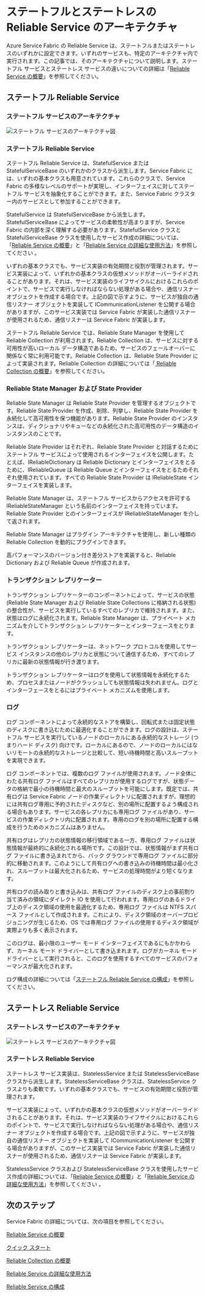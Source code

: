 <properties
   pageTitle="Reliable Service のアーキテクチャ | Microsoft Azure"
   description="ステートフル サービスとステートレス サービスの Reliable Service アーキテクチャの概要"
   services="service-fabric"
   documentationCenter=".net"
   authors="AlanWarwick"
   manager="timlt"
   editor=""/>

<tags
   ms.service="Service-Fabric"
   ms.devlang="dotnet"
   ms.topic="article"
   ms.tgt_pltfrm="NA"
   ms.workload="NA"
   ms.date="03/30/2016"
   ms.author="alanwar"/>

# ステートフルとステートレスの Reliable Service のアーキテクチャ

Azure Service Fabric の Reliable Service は、ステートフルまたはステートレスのいずれかに設定できます。いずれのサービスも、特定のアーキテクチャ内で実行されます。この記事では、そのアーキテクチャについて説明します。ステートフル サービスとステートレス サービスの違いについての詳細は「[Reliable Service の概要](service-fabric-reliable-services-introduction.md)」を参照してください。

## ステートフル Reliable Service

### ステートフル サービスのアーキテクチャ
![ステートフル サービスのアーキテクチャ図](./media/service-fabric-reliable-services-platform-architecture/reliable-stateful-service-architecture.png)

### ステートフル Reliable Service

ステートフル Reliable Service は、StatefulService または StatefulServiceBase のいずれかのクラスから派生します。Service Fabric には、いずれの基本クラスも用意されています。これらのクラスで、Service Fabric の多様なレベルのサポートが実現し、インターフェイスに対してステートフル サービスを抽象化することができます。また、Service Fabric クラスター内のサービスとして参加することができます。

StatefulService は StatefulServiceBase から派生します。StatefulServiceBase によってサービスの柔軟性が高まりますが、Service Fabric の内部を深く理解する必要があります。StatefulService クラスと StatefulServiceBase クラスを使用したサービス作成の詳細については、「[Reliable Service の概要](service-fabric-reliable-services-introduction.md)」と「[Reliable Service の詳細な使用方法](service-fabric-reliable-services-advanced-usage.md)」を参照してください 。

いずれの基本クラスでも、サービス実装の有効期間と役割が管理されます。サービス実装によって、いずれかの基本クラスの仮想メソッドがオーバーライドされることがあります。それは、サービス実装のライフサイクルにおけるこれらのポイントで、サービスで実行しなければならない処理がある場合や、通信リスナー オブジェクトを作成する場合です。上記の図で示すように、サービスが独自の通信リスナー オブジェクトを実装して ICommunicationListener を公開する場合がありますが、このサービス実装では Service Fabric が実装した通信リスナーが使用されるため、通信リスナーは Service Fabric が実装します。

ステートフル Reliable Service では、Reliable State Manager を使用して Reliable Collection が利用されます。Reliable Collection は、サービスに対する可用性が高いローカル データ構造であるため、サービスのフェールオーバーに関係なく常に利用可能です。Reliable Collection は、Reliable State Provider によって実装されます。Reliable Collection の詳細については「[ Reliable Collection の概要](service-fabric-reliable-services-reliable-collections.md)」を参照してください。

### Reliable State Manager および State Provider

Reliable State Manager は Reliable State Provider を管理するオブジェクトです。Reliable State Provider を作成、削除、列挙し、Reliable State Provider を永続化して高可用性を保つ機能があります。Reliable State Provider のインスタンスは、ディクショナリやキューなどの永続化された高可用性のデータ構造のインスタンスのことです。

Reliable State Provider はそれぞれ、Reliable State Provider と対話するためにステートフル サービスによって使用されるインターフェイスを公開します。たとえば、IReliableDictionary は Reliable Dictionary とインターフェイスをとるために、IReliableQueue は Reliable Queue とインターフェイスをとるためそれぞれ使用されています。すべての Reliable State Provider は IReliableState インターフェイスを実装します。

Reliable State Manager は、ステートフル サービスからアクセスを許可する IReliableStateManager という名前のインターフェイスを持っています。Reliable State Provider とのインターフェイスが IReliableStateManager を介して返されます。

Reliable State Manager はプラグイン アーキテクチャを使用し、新しい種類の Reliable Collection を動的にプラグインできます。

高パフォーマンスのバージョン付き差分ストアを実装すると、Reliable Dictionary および Reliable Queue が作成されます。

### トランザクション レプリケーター

トランザクション レプリケーターのコンポーネントによって、サービスの状態 (Reliable State Manager および Reliable State Collections に格納される状態) の整合性が、サービスを実行しているすべてのレプリカで維持されます。また、状態はログに永続化されます。Reliable State Manager は、プライベート メカニズムを介してトランザクション レプリケーターとインターフェースをとります。

トランザクション レプリケーターは、ネットワーク プロトコルを使用してサービス インスタンスの他のレプリカと状態について通信するため、すべてのレプリカに最新の状態情報が行き渡ります。

トランザクション レプリケーターはログを使用して状態情報を永続化するため、プロセスまたはノードがクラッシュしても状態情報は失われません。ログとインターフェースをとるにはプライベート メカニズムを使用します。

### ログ

ログ コンポーネントによって永続的なストアを構築し、回転式または固定状態のディスクに書き込むために最適化することができます。ログの設計は、ステートフル サービスを実行しているノードのローカルにある永続的なストレージ (つまりハード ディスク) 向けです。ローカルにあるので、ノードのローカルにはないリモートの永続的なストレージと比較して、短い待機時間と高いスループットを実現できます。

ログ コンポーネントでは、複数のログ ファイルが使用されます。ノード全体にわたる共有ログ ファイルはすべてのレプリカが使用するログですが、状態データの格納で最小の待機時間と最大のスループットを可能にします。既定では、共有ログは Service Fabric ノードの作業ディレクトリに配置されますが、理想的には共有ログ専用に予約されたディスクなど、別の場所に配置するよう構成される場合もあります。サービスの各レプリカにも専用ログ ファイルがあり、サービスの作業ディレクトリ内に配置されます。専用のログを別の場所に配置する構成を行うためのメカニズムはありません。

共有ログはレプリカの状態情報の移行領域である一方、専用ログ ファイルは状態情報が最終的に永続化される場所です。この設計では、状態情報がまず共有ログ ファイルに書き込まれてから、バック グラウンドで専用ログ ファイルに部分的に移動されます。このようにして共有ログへの書き込みの待機時間は最小化され、スループットは最大化されるため、サービスの処理時間がより短くなります。

共有ログの読み取りと書き込みは、共有ログ ファイルのディスク上の事前割り当て済みの領域にダイレクト IO を使用して行われます。専用ログのあるドライブ上のディスク領域の使用を最適化するため、専用ログ ファイルは NTFS スパース ファイルとして作成されます。これにより、ディスク領域のオーバープロビジョニングが生じるため、OS では専用ログ ファイルの使用するディスク領域が実際よりも多く表示されます。

このログは、最小限のユーザー モード インターフェイスであるにもかかわらず、カーネル モード ドライバーとして書き込まれます。ログがカーネル モード ドライバーとして実行されると、このログを使用するすべてのサービスのパフォーマンスが最大化されます。

ログ構成の詳細については「[ステートフル Reliable Service の構成](service-fabric-reliable-services-configuration.md)」を参照してください。

## ステートレス Reliable Service

### ステートレス サービスのアーキテクチャ
![ステートレス サービスのアーキテクチャ図](./media/service-fabric-reliable-services-platform-architecture/reliable-stateless-service-architecture.png)

### ステートレス Reliable Service

ステートレス サービス実装は、StatelessService または StatelessServiceBase クラスから派生します。StatelessServiceBase クラスは、StatelessService クラスよりも柔軟です。いずれの基本クラスでも、サービスの有効期間と役割が管理されます。

サービス実装によって、いずれかの基本クラスの仮想メソッドがオーバーライドされることがあります。それは、サービス実装のライフサイクルにおけるこれらのポイントで、サービスで実行しなければならない処理がある場合や、通信リスナー オブジェクトを作成する場合です。上記の図で示すように、サービスが独自の通信リスナー オブジェクトを実装して ICommunicationListener を公開する場合がありますが、このサービス実装では Service Fabric が実装した通信リスナーが使用されるため、通信リスナーは Service Fabric が実装します。

StatelessService クラスおよび StatelessServiceBase クラスを使用したサービス作成の詳細については、「[Reliable Service の概要](service-fabric-reliable-services-introduction.md)」と「[Reliable Service の詳細な使用方法](service-fabric-reliable-services-advanced-usage.md)」を参照してください 。

<!--Every topic should have next steps and links to the next logical set of content to keep the customer engaged-->
## 次のステップ

Service Fabric の詳細については、次の項目を参照してください。

[Reliable Service の概要](service-fabric-reliable-services-introduction.md)

[クイック スタート](service-fabric-reliable-services-quick-start.md)

[Reliable Collection の概要](service-fabric-reliable-services-reliable-collections.md)

[Reliable Service の詳細な使用方法](service-fabric-reliable-services-advanced-usage.md)

[Reliable Service の構成](service-fabric-reliable-services-configuration.md)

<!---HONumber=AcomDC_0330_2016-->